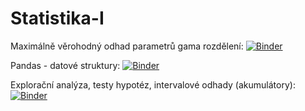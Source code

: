 # Statistika-I
Maximálně věrohodný odhad parametrů gama rozdělení: [![Binder](https://mybinder.org/badge_logo.svg)](https://mybinder.org/v2/gh/ea542/Statistika-I/main?labpath=gamaMLE.ipynb)

Pandas - datové struktury: [![Binder](https://mybinder.org/badge_logo.svg)](https://mybinder.org/v2/gh/ea542/Statistika-I/main?labpath=pd_datove_struktury.ipynb)
 
Explorační analýza, testy hypotéz, intervalové odhady (akumulátory): [![Binder](https://mybinder.org/badge_logo.svg)](https://mybinder.org/v2/gh/ea542/Statistika-I/main?labpath=EDA_aku%2FEDA_HT_ANOVA_aku.ipynb)
